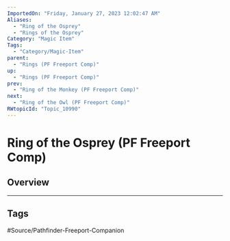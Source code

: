 ```yaml
---
ImportedOn: "Friday, January 27, 2023 12:02:47 AM"
Aliases:
  - "Ring of the Osprey"
  - "Rings of the Osprey"
Category: "Magic Item"
Tags:
  - "Category/Magic-Item"
parent:
  - "Rings (PF Freeport Comp)"
up:
  - "Rings (PF Freeport Comp)"
prev:
  - "Ring of the Monkey (PF Freeport Comp)"
next:
  - "Ring of the Owl (PF Freeport Comp)"
RWtopicId: "Topic_10990"
---
```

# Ring of the Osprey (PF Freeport Comp)
## Overview

---
## Tags
#Source/Pathfinder-Freeport-Companion

